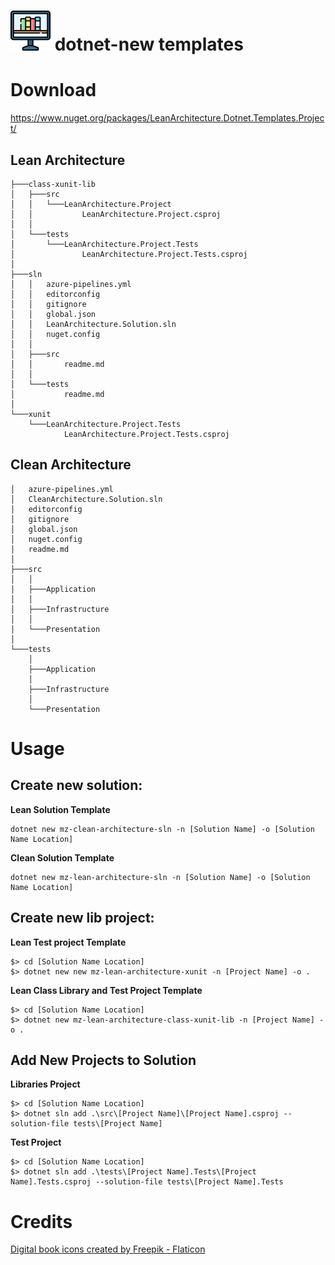 # ![dotnet-new Templates](./icon.64.png "dotnet-new templates") dotnet-new templates
# Download

https://www.nuget.org/packages/LeanArchitecture.Dotnet.Templates.Project/

## Lean Architecture

```
├───class-xunit-lib
│   ├───src
│   │   └───LeanArchitecture.Project
│   │           LeanArchitecture.Project.csproj
│   │
│   └───tests
│       └───LeanArchitecture.Project.Tests
│               LeanArchitecture.Project.Tests.csproj
│
├───sln
│   │   azure-pipelines.yml
│   │   editorconfig
│   │   gitignore
│   │   global.json
│   │   LeanArchitecture.Solution.sln
│   │   nuget.config
│   │
│   ├───src
│   │       readme.md
│   │
│   └───tests
│           readme.md
│
└───xunit
    └───LeanArchitecture.Project.Tests
            LeanArchitecture.Project.Tests.csproj
```

## Clean Architecture

```
│   azure-pipelines.yml
│   CleanArchitecture.Solution.sln
│   editorconfig
│   gitignore
│   global.json
│   nuget.config
│   readme.md
│
├───src
│   │
│   ├───Application
│   │
│   ├───Infrastructure
│   │
│   └───Presentation
│
└───tests
    │
    ├───Application
    │
    ├───Infrastructure
    │
    └───Presentation

```

# Usage

## Create new solution:

**Lean Solution Template**

```
dotnet new mz-clean-architecture-sln -n [Solution Name] -o [Solution Name Location]
```

**Clean Solution Template**

```
dotnet new mz-lean-architecture-sln -n [Solution Name] -o [Solution Name Location]
```

## Create new lib project:

**Lean Test project Template**

```
$> cd [Solution Name Location]
$> dotnet new new mz-lean-architecture-xunit -n [Project Name] -o .
```

**Lean Class Library and Test Project Template**

```
$> cd [Solution Name Location]
$> dotnet new mz-lean-architecture-class-xunit-lib -n [Project Name] -o .
```

## Add New Projects to Solution

**Libraries Project**

```
$> cd [Solution Name Location]
$> dotnet sln add .\src\[Project Name]\[Project Name].csproj --solution-file tests\[Project Name]
```

**Test Project**

```
$> cd [Solution Name Location]
$> dotnet sln add .\tests\[Project Name].Tests\[Project Name].Tests.csproj --solution-file tests\[Project Name].Tests
```

# Credits

<a href="https://www.flaticon.com/free-icons/digital-book" title="digital book icons">Digital book icons created by Freepik - Flaticon</a>
